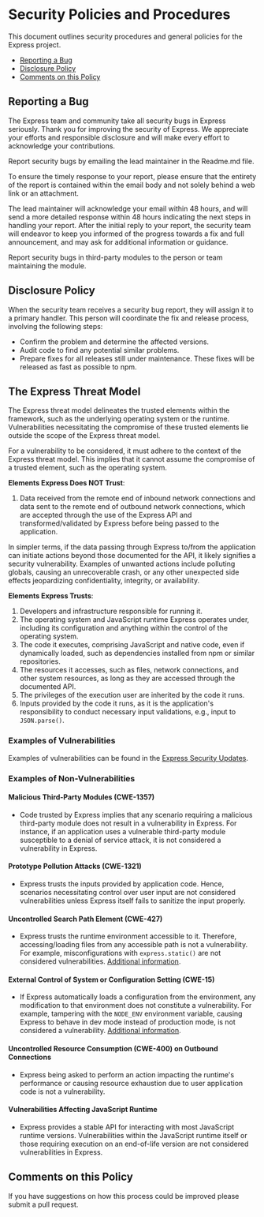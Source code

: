 # Security Policies and Procedures

This document outlines security procedures and general policies for the Express
project.

  * [Reporting a Bug](#reporting-a-bug)
  * [Disclosure Policy](#disclosure-policy)
  * [Comments on this Policy](#comments-on-this-policy)

## Reporting a Bug

The Express team and community take all security bugs in Express seriously.
Thank you for improving the security of Express. We appreciate your efforts and
responsible disclosure and will make every effort to acknowledge your
contributions.

Report security bugs by emailing the lead maintainer in the Readme.md file.

To ensure the timely response to your report, please ensure that the entirety
of the report is contained within the email body and not solely behind a web
link or an attachment.

The lead maintainer will acknowledge your email within 48 hours, and will send a
more detailed response within 48 hours indicating the next steps in handling
your report. After the initial reply to your report, the security team will
endeavor to keep you informed of the progress towards a fix and full
announcement, and may ask for additional information or guidance.

Report security bugs in third-party modules to the person or team maintaining
the module.

## Disclosure Policy

When the security team receives a security bug report, they will assign it to a
primary handler. This person will coordinate the fix and release process,
involving the following steps:

  * Confirm the problem and determine the affected versions.
  * Audit code to find any potential similar problems.
  * Prepare fixes for all releases still under maintenance. These fixes will be
    released as fast as possible to npm.

## The Express Threat Model

The Express threat model delineates the trusted elements within the framework, such as the underlying operating system or the runtime. Vulnerabilities necessitating the compromise of these trusted elements lie outside the scope of the Express threat model.

For a vulnerability to be considered, it must adhere to the context of the Express threat model. This implies that it cannot assume the compromise of a trusted element, such as the operating system.

**Elements Express Does NOT Trust**:

1. Data received from the remote end of inbound network connections and data sent to the remote end of outbound network connections, which are accepted through the use of the Express API and transformed/validated by Express before being passed to the application.

In simpler terms, if the data passing through Express to/from the application can initiate actions beyond those documented for the API, it likely signifies a security vulnerability. Examples of unwanted actions include polluting globals, causing an unrecoverable crash, or any other unexpected side effects jeopardizing confidentiality, integrity, or availability.

**Elements Express Trusts**:

1. Developers and infrastructure responsible for running it.
2. The operating system and JavaScript runtime Express operates under, including its configuration and anything within the control of the operating system.
3. The code it executes, comprising JavaScript and native code, even if dynamically loaded, such as dependencies installed from npm or similar repositories.
4. The resources it accesses, such as files, network connections, and other system resources, as long as they are accessed through the documented API.
5. The privileges of the execution user are inherited by the code it runs.
6. Inputs provided by the code it runs, as it is the application's responsibility to conduct necessary input validations, e.g., input to `JSON.parse()`.

### Examples of Vulnerabilities

Examples of vulnerabilities can be found in the [Express Security Updates](https://expressjs.com/en/advanced/security-updates.html).

### Examples of Non-Vulnerabilities

#### Malicious Third-Party Modules (CWE-1357)

* Code trusted by Express implies that any scenario requiring a malicious third-party module does not result in a vulnerability in Express. For instance, if an application uses a vulnerable third-party module susceptible to a denial of service attack, it is not considered a vulnerability in Express.

#### Prototype Pollution Attacks (CWE-1321)

* Express trusts the inputs provided by application code. Hence, scenarios necessitating control over user input are not considered vulnerabilities unless Express itself fails to sanitize the input properly.

#### Uncontrolled Search Path Element (CWE-427)

* Express trusts the runtime environment accessible to it. Therefore, accessing/loading files from any accessible path is not a vulnerability. For example, misconfigurations with `express.static()` are not considered vulnerabilities. [Additional information](https://expressjs.com/en/starter/static-files.html).

#### External Control of System or Configuration Setting (CWE-15)

* If Express automatically loads a configuration from the environment, any modification to that environment does not constitute a vulnerability. For example, tampering with the `NODE_ENV` environment variable, causing Express to behave in dev mode instead of production mode, is not considered a vulnerability. [Additional information](https://expressjs.com/en/advanced/best-practice-performance.html#set-node_env-to-production).

#### Uncontrolled Resource Consumption (CWE-400) on Outbound Connections

* Express being asked to perform an action impacting the runtime's performance or causing resource exhaustion due to user application code is not a vulnerability.

#### Vulnerabilities Affecting JavaScript Runtime

* Express provides a stable API for interacting with most JavaScript runtime versions. Vulnerabilities within the JavaScript runtime itself or those requiring execution on an end-of-life version are not considered vulnerabilities in Express.

## Comments on this Policy

If you have suggestions on how this process could be improved please submit a
pull request.
